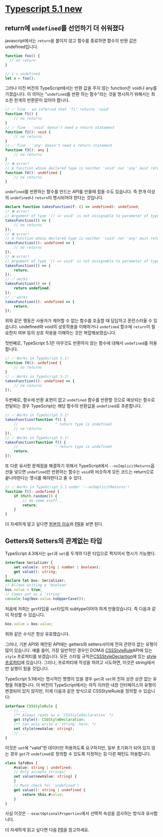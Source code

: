 # [Typescript 5.1 new](https://www.typescriptlang.org/docs/handbook/release-notes/typescript-5-1.html)

## return에 `undefined`를 선언하기 더 쉬워졌다

javascript에서는 `return`을 붙이지 않고 함수를 종료하면 함수의 반환 값은 undefined입니다.

```js
function foo() {
  // no return
}

// x = undefined
let x = foo();
```

그러나 이전 버전의 TypeScript에서는 반환 값을 주지 않는 function은 void나 any를 가졌습니다. 이 의미는 "`undefined`를 반환 하는 함수"라는 것을 명시하기 위해서는 최소한 한개의 반환문이 있어야 합니다.

```ts
// ✅ fine - we inferred that 'f1' returns 'void'
function f1() {
    // no returns
}
// ✅ fine - 'void' doesn't need a return statement
function f2(): void {
    // no returns
}
// ✅ fine - 'any' doesn't need a return statement
function f3(): any {
    // no returns
}
// ❌ error!
// A function whose declared type is neither 'void' nor 'any' must return a value.
function f4(): undefined {
    // no returns
}
```

`undefined`를 반환하는 함수를 만드는 API를 만들때 힘들 수도 있습니다. 즉 한개 이상의 `undefined`나 `return`이 명시되어야 한다는 것입니다.

```ts
declare function takesFunction(f: () => undefined): undefined;
// ❌ error!
// Argument of type '() => void' is not assignable to parameter of type '() => undefined'.
takesFunction(() => {
    // no returns
});
// ❌ error!
// A function whose declared type is neither 'void' nor 'any' must return a value.
takesFunction((): undefined => {
    // no returns
});
// ❌ error!
// Argument of type '() => void' is not assignable to parameter of type '() => undefined'.
takesFunction(() => {
    return;
});
// ✅ works
takesFunction(() => {
    return undefined;
});
// ✅ works
takesFunction((): undefined => {
    return;
});
```

위와 같은 행동은 사용자가 제어할 수 없는 함수를 호출할 때 답답하고 혼란스러울 수 있습니다. undefined와 void의 상호작용을 이해하거나 `undefined` 함수에 `return`이 필요한지 여부 등의 상호 작용을 이해하는 것은 복잡해보였습니다.

첫번째로, TypeScript 5.1은 아무것도 반환하지 않는 함수에 대해서 `undefined`를 허용합니다.

```ts
// ✅ Works in TypeScript 5.1!
function f4(): undefined {
    // no returns
}
// ✅ Works in TypeScript 5.1!
takesFunction((): undefined => {
    // no returns
});
```

두번째로, 함수에 반환 표현이 없고 `undefined` 함수를 반환할 것으로 예상되는 함수로 전달되는 경우 TypeScript는 해당 함수의 반환값을 `undefined`로 추론합니다.

```ts
// ✅ Works in TypeScript 5.1!
takesFunction(function f() {
    //                 ^ return type is undefined
    // no returns
});
// ✅ Works in TypeScript 5.1!
takesFunction(function f() {
    //                 ^ return type is undefined
    return;
});
```

또 다른 유사한 문제점을 해결하기 위해서 TypeScript에서 `--noImplicitReturns`옵션을 넣으면 `undefined`만 반환하는 함수는 `void`와 비슷하게 모든 코드는 return으로 끝나야한다는 명시를 해야한다고 줄 수 있다.

```ts
// ✅ Works in TypeScript 5.1 under '--noImplicitReturns'!
function f(): undefined {
    if (Math.random()) {
        // do some stuff...
        return;
    }
}
```

더 자세하게 알고 싶다면 [원본의 이슈](https://github.com/microsoft/TypeScript/issues/36288)와 [PR](https://github.com/microsoft/TypeScript/pull/53607)을 보면 된다.

## Getters와 Setters의 관계없는 타입

TypeScript 4.3에서는 `get`과 `set`을 두개의 다른 타입으로 짝지어서 명시가 가능했다.

```ts
interface Serializer {
    set value(v: string | number | boolean);
    get value(): string;
}
declare let box: Serializer;
// Allows writing a 'boolean'
box.value = true;
// Comes out as a 'string'
console.log(box.value.toUpperCase());
```

처음에 저희는 `get`타입을 `set`타입의 subtype이어야 하게 만들었습니다. 즉 다음과 같이 작성할 수 있습니다.

```ts
box.value = box.value;
```

위와 같은 수식은 항상 유효했습니다.

그러나, 기본 API와 제안된 API에는 getters와 setters사이에 전혀 관련이 없는 유형이 많이 있습니다. 예를 들어, 가장 일반적인 경우인 DOM과 [CSSStyleRule](https://developer.mozilla.org/en-US/docs/Web/API/CSSStyleRule)API에 있는 `style` 프로퍼티를 보겠습니다. 모든 스타일 규칙은[CSSStyleDeclartion](https://developer.mozilla.org/en-US/docs/Web/API/CSSStyleDeclaration)에 있는 [style 프로퍼티](https://developer.mozilla.org/en-US/docs/Web/API/CSSStyleRule/style)에 있습니다. 그러나, 프로퍼티에 작성을 하려고 시도하면, 이것은 string에서만 실행이 됬을 것입니다.

TypeScript 5.1에서는 명시적인 명명이 있을 경우 `get`과 `set`와 전혀 상관 상관 없는 유형을 허용합니다. 이 버전의 TypeScript에서는 아직 이러한 내장 인터페이스의 유형이 변경되어 있지 않지만, 이제 다음과 같은 방식으로 CSSStyleRule을 정의할 수 있습니다:

```ts
interface CSSStyleRule {
    // ...
    /** Always reads as a `CSSStyleDeclaration` */
    get style(): CSSStyleDeclaration;
    /** Can only write a `string` here. */
    set style(newValue: string);
    // ...
}
```

이것은 `set`에 "valid"한 데이터만 허용하도록 요구하지만, 일부 초기화가 되어 있지 않는 경우 `get`가 `undefined`로 정의할 수 있도록 지정하는 등 다른 패턴도 허용합니다.

```ts
class SafeBox {
    #value: string | undefined;
    // Only accepts strings!
    set value(newValue: string) {
    }
    // Must check for 'undefined'!
    get value(): string | undefined {
        return this.#value;
    }
}
```

사실 이것은 `--exactOptionalProperties`에서 선택적 속성을 검사하는 방식과 유사합니다.

더 자세하게 읽고 싶다면 다음 [PR](https://github.com/microsoft/TypeScript/pull/53417)을 참고하세요.
